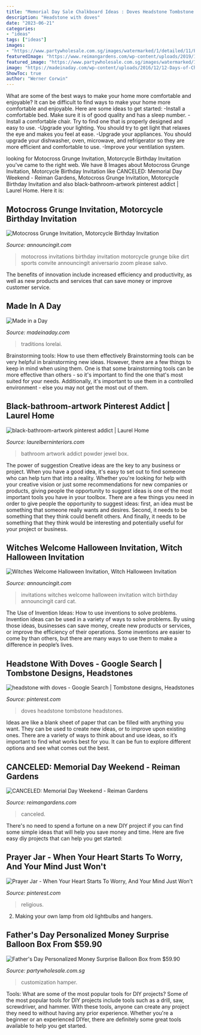 ```yaml
---
title: "Memorial Day Sale Chalkboard Ideas : Doves Headstone Tombstone Headstones"
description: "Headstone with doves"
date: "2023-06-21"
categories:
- "ideas"
tags: ["ideas"]
images:
- "https://www.partywholesale.com.sg/images/watermarked/1/detailed/11/Personzlied-Surprise-Money-Balloon-Gift-Party-Wholesale_iv8y-mp.jpg"
featuredImage: "https://www.reimangardens.com/wp-content/uploads/2019/12/Memorial-Day-768x730.jpg"
featured_image: "https://www.partywholesale.com.sg/images/watermarked/1/detailed/11/Personzlied-Surprise-Money-Balloon-Gift-Party-Wholesale_iv8y-mp.jpg"
image: "https://madeinaday.com/wp-content/uploads/2016/12/12-Days-of-Christmas-Ideas-Day-6-Christmas-Traditions.png"
ShowToc: true
author: "Werner Corwin"
---
```



What are some of the best ways to make your home more comfortable and enjoyable?
It can be difficult to find ways to make your home more comfortable and enjoyable. Here are some ideas to get started: 
-Install a comfortable bed. Make sure it is of good quality and has a sleep number.
-Install a comfortable chair. Try to find one that is properly designed and easy to use.
-Upgrade your lighting. You should try to get light that relaxes the eye and makes you feel at ease.
-Upgrade your appliances. You should upgrade your dishwasher, oven, microwave, and refrigerator so they are more efficient and comfortable to use. 
-Improve your ventilation system.

	

		
looking for Motocross Grunge Invitation, Motorcycle Birthday Invitation you've came to the right web. We have 8 Images about Motocross Grunge Invitation, Motorcycle Birthday Invitation like CANCELED: Memorial Day Weekend - Reiman Gardens, Motocross Grunge Invitation, Motorcycle Birthday Invitation and also black-bathroom-artwork pinterest addict | Laurel Home. Here it is:
		
    
## Motocross Grunge Invitation, Motorcycle Birthday Invitation

<img loading=lazy src="https://www.announcingit.com/invitations/images/zMotocross-Grunge-Invitation.jpg" onerror="this.onerror=null;this.src='https://tse1.mm.bing.net/th?id=OIP.yqSnTzKvgn-QiU4ZFfMz2QAAAA&amp;pid=15.1';" alt="Motocross Grunge Invitation, Motorcycle Birthday Invitation">

_Source: announcingit.com_

>motocross invitations birthday invitation motorcycle grunge bike dirt sports convite announcingit aniversario zoom please salvo. 

	

The benefits of innovation include increased efficiency and productivity, as well as new products and services that can save money or improve customer service.

    
## Made In A Day

<img loading=lazy src="https://madeinaday.com/wp-content/uploads/2016/12/12-Days-of-Christmas-Ideas-Day-6-Christmas-Traditions.png" onerror="this.onerror=null;this.src='https://tse2.mm.bing.net/th?id=OIP.IGVjlA98fg2SZovSrWnefgHaLG&amp;pid=15.1';" alt="Made in a Day">

_Source: madeinaday.com_

>traditions lorelai. 

	

Brainstorming tools: How to use them effectively
Brainstorming tools can be very helpful in brainstorming new ideas. However, there are a few things to keep in mind when using them. One is that some brainstorming tools can be more effective than others - so it's important to find the one that's most suited for your needs. Additionally, it's important to use them in a controlled environment - else you may not get the most out of them.

    
## Black-bathroom-artwork Pinterest Addict | Laurel Home

<img loading=lazy src="https://laurelberninteriors.com/wp-content/uploads/2016/04/27-18401-post/black-bathroom-artwork-pinterest-addict.jpg" onerror="this.onerror=null;this.src='https://tse3.mm.bing.net/th?id=OIP.F5BZdTCDjaPmKyB8JG4YWwHaLI&amp;pid=15.1';" alt="black-bathroom-artwork pinterest addict | Laurel Home">

_Source: laurelberninteriors.com_

>bathroom artwork addict powder jewel box. 

	

The power of suggestion
Creative ideas are the key to any business or project. When you have a good idea, it's easy to set out to find someone who can help turn that into a reality. Whether you're looking for help with your creative vision or just some recommendations for new companies or products, giving people the opportunity to suggest ideas is one of the most important tools you have in your toolbox.
There are a few things you need in order to give people the opportunity to suggest ideas: first, an idea must be something that someone really wants and desires. Second, it needs to be something that they think could benefit others. And finally, it needs to be something that they think would be interesting and potentially useful for your project or business.

    
## Witches Welcome Halloween Invitation, Witch Halloween Invitation

<img loading=lazy src="https://www.announcingit.com/invitations/images/zWitches-Welcome-Halloween-Invitation.jpg" onerror="this.onerror=null;this.src='https://tse1.mm.bing.net/th?id=OIP.rrEXgG5U4UCqyxSkZDVXSQAAAA&amp;pid=15.1';" alt="Witches Welcome Halloween Invitation, Witch Halloween Invitation">

_Source: announcingit.com_

>invitations witches welcome halloween invitation witch birthday announcingit card cat. 

	

The Use of Invention Ideas: How to use inventions to solve problems.
Invention ideas can be used in a variety of ways to solve problems. By using those ideas, businesses can save money, create new products or services, or improve the efficiency of their operations. Some inventions are easier to come by than others, but there are many ways to use them to make a difference in people’s lives.

    
## Headstone With Doves - Google Search | Tombstone Designs, Headstones

<img loading=lazy src="https://i.pinimg.com/736x/fa/86/06/fa860681163cdcc03c393a6a9d2d2be0.jpg" onerror="this.onerror=null;this.src='https://tse1.mm.bing.net/th?id=OIP._kMGz-whGejTvWnNKmIw9QHaJ4&amp;pid=15.1';" alt="headstone with doves - Google Search | Tombstone designs, Headstones">

_Source: pinterest.com_

>doves headstone tombstone headstones. 

	

Ideas are like a blank sheet of paper that can be filled with anything you want. They can be used to create new ideas, or to improve upon existing ones. There are a variety of ways to think about and use ideas, so it’s important to find what works best for you. It can be fun to explore different options and see what comes out the best.

    
## CANCELED: Memorial Day Weekend - Reiman Gardens

<img loading=lazy src="https://www.reimangardens.com/wp-content/uploads/2019/12/Memorial-Day-768x730.jpg" onerror="this.onerror=null;this.src='https://tse3.mm.bing.net/th?id=OIP.rEtCAD6gowTDVsiL4vMXrgHaHC&amp;pid=15.1';" alt="CANCELED: Memorial Day Weekend - Reiman Gardens">

_Source: reimangardens.com_

>canceled. 

	

There's no need to spend a fortune on a new DIY project if you can find some simple ideas that will help you save money and time. Here are five easy diy projects that can help you get started: 

    
## Prayer Jar - When Your Heart Starts To Worry, And Your Mind Just Won&#039;t

<img loading=lazy src="https://s-media-cache-ak0.pinimg.com/736x/ee/c2/17/eec217f4ad7c416d5767696627cd7778.jpg" onerror="this.onerror=null;this.src='https://tse2.mm.bing.net/th?id=OIP.JGb4SrFyY5wc2aeXLOeC6AHaJ3&amp;pid=15.1';" alt="Prayer Jar - When Your Heart Starts To Worry, And Your Mind Just Won&#039;t">

_Source: pinterest.com_

>religious. 

	

2. Making your own lamp from old lightbulbs and hangers.

    
## Father&#039;s Day Personalized Money Surprise Balloon Box From $59.90

<img loading=lazy src="https://www.partywholesale.com.sg/images/watermarked/1/detailed/11/Personzlied-Surprise-Money-Balloon-Gift-Party-Wholesale_iv8y-mp.jpg" onerror="this.onerror=null;this.src='https://tse3.mm.bing.net/th?id=OIP.RtJ7Vg4aHdRl8BO3aJuwMAHaHa&amp;pid=15.1';" alt="Father&#039;s Day Personalized Money Surprise Balloon Box from $59.90">

_Source: partywholesale.com.sg_

>customization hamper. 

	

Tools: What are some of the most popular tools for DIY projects?
Some of the most popular tools for DIY projects include tools such as a drill, saw, screwdriver, and hammer. With these tools, anyone can create any project they need to without having any prior experience. Whether you're a beginner or an experienced DIYer, there are definitely some great tools available to help you get started.

